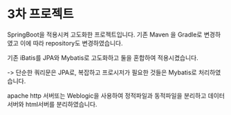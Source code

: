 # 3차 프로젝트

SpringBoot을 적용시켜 고도화한 프로젝트입니다.
기존 Maven 을 Gradle로 변경하였고 이에 따라 repository도 변경하였습니다.

기존 iBatis를 JPA와 Mybatis로 고도화하고 둘을 혼합하여 적용시켰습니다.

   -> 단순한 쿼리문은 JPA로, 복잡하고 프로시저가 필요한 것들은 Mybatis로 처리하였습니다.
   
apache http 서버또는 Weblogic을 사용하여 정적파일과 동적파일을 분리하고 데이터 서버와 html서버를 분리하였습니다.
